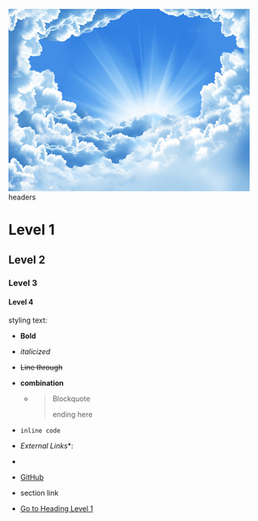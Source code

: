 ![Image of clouds](/images/clouds.png)
headers
# Level 1
## Level 2
### Level 3
#### Level 4
styling text:
- **Bold**
- *italicized*
- ~~Line through~~
- **combination**
  - > Blockquote 
    >
    > ending here

- `inline code`
- *External Links**:
- ```markdown
-  [GitHub](https://github.com) 
-  section link
 - [Go to Heading Level 1](#level-1)
